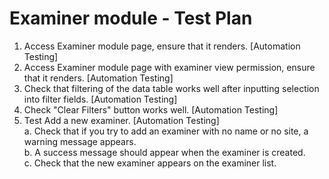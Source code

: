 # Examiner module - Test Plan 
1. Access Examiner module page, ensure that it renders.
   [Automation Testing]
2. Access Examiner module page with examiner view permission, ensure that it renders.
   [Automation Testing]
3. Check that filtering of the data table works well after inputting selection into filter fields.
   [Automation Testing]
4. Check "Clear Filters" button works well.
   [Automation Testing]
5. Test Add a new examiner.
   [Automation Testing]  
    a. Check that if you try to add an examiner with no name or no site, a warning message appears.  
    b. A success message should appear when the examiner is created.  
    c. Check that the new examiner appears on the examiner list. 
